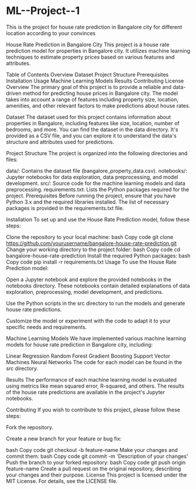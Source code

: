 # ML--Project--1
This is the project for house rate prediction in Bangalore city for different location according to your convinces 


House Rate Prediction in Bangalore City
This project is a house rate prediction model for properties in Bangalore city. It utilizes machine learning techniques to estimate property prices based on various features and attributes.

Table of Contents
Overview
Dataset
Project Structure
Prerequisites
Installation
Usage
Machine Learning Models
Results
Contributing
License
Overview
The primary goal of this project is to provide a reliable and data-driven method for predicting house prices in Bangalore city. The model takes into account a range of features including property size, location, amenities, and other relevant factors to make predictions about house rates.

Dataset
The dataset used for this project contains information about properties in Bangalore, including features like size, location, number of bedrooms, and more. You can find the dataset in the data directory. It's provided as a CSV file, and you can explore it to understand the data's structure and attributes used for predictions.

Project Structure
The project is organized into the following directories and files:

data/: Contains the dataset file (bangalore_property_data.csv).
notebooks/: Jupyter notebooks for data exploration, data preprocessing, and model development.
src/: Source code for the machine learning models and data preprocessing.
requirements.txt: Lists the Python packages required for the project.
Prerequisites
Before running the project, ensure that you have Python 3.x and the required libraries installed. The list of necessary packages is provided in the requirements.txt file.

Installation
To set up and use the House Rate Prediction model, follow these steps:

Clone the repository to your local machine:
bash
Copy code
git clone https://github.com/yourusername/bangalore-house-rate-prediction.git
Change your working directory to the project folder:
bash
Copy code
cd bangalore-house-rate-prediction
Install the required Python packages:
bash
Copy code
pip install -r requirements.txt
Usage
To use the House Rate Prediction model:

Open a Jupyter notebook and explore the provided notebooks in the notebooks directory. These notebooks contain detailed explanations of data exploration, preprocessing, model development, and predictions.

Use the Python scripts in the src directory to run the models and generate house rate predictions.

Customize the model or experiment with the code to adapt it to your specific needs and requirements.

Machine Learning Models
We have implemented various machine learning models for house rate prediction in Bangalore city, including:

Linear Regression
Random Forest
Gradient Boosting
Support Vector Machines
Neural Networks
The code for each model can be found in the src directory.

Results
The performance of each machine learning model is evaluated using metrics like mean squared error, R-squared, and others. The results of the house rate predictions are available in the project's Jupyter notebooks.

Contributing
If you wish to contribute to this project, please follow these steps:

Fork the repository.

Create a new branch for your feature or bug fix:

bash
Copy code
git checkout -b feature-name
Make your changes and commit them:
bash
Copy code
git commit -m 'Description of your changes'
Push the branch to your forked repository:
bash
Copy code
git push origin feature-name
Create a pull request on the original repository, describing your changes and their purpose.
License
This project is licensed under the MIT License. For details, see the LICENSE file.
